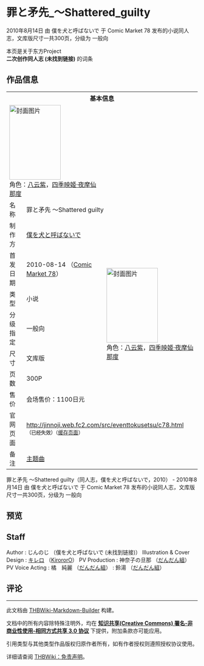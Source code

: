 # 罪と矛先_～Shattered_guilty

<!-- source html: G:\repos\THBWiki-Markdown-Builder\THBWikiMarkdown\Temp\main\2\24\ns0%3A%E7%BD%AA%E3%81%A8%E7%9F%9B%E5%85%88_%EF%BD%9EShattered_guilty.html -->

2010年8月14日 由 僕を犬と呼ばないで 于 Comic Market 78 发布的小说同人志，文库版尺寸一共300页，分级为 一般向

本页是关于东方Project  
 **二次创作同人志 (未找到链接)** 的词条
## 作品信息

<table><tbody><tr><th colspan="3">基本信息</th></tr><tr><td class="cover-artwork-mobile" colspan="2"><a href="./文件-罪と矛先_～Shattered_guilty封面.png.md" class="image" title="封面图片"><img alt="封面图片" src="https://upload.thwiki.cc/thumb/3/38/%E7%BD%AA%E3%81%A8%E7%9F%9B%E5%85%88_%EF%BD%9EShattered_guilty%E5%B0%81%E9%9D%A2.png/135px-%E7%BD%AA%E3%81%A8%E7%9F%9B%E5%85%88_%EF%BD%9EShattered_guilty%E5%B0%81%E9%9D%A2.png" decoding="async" loading="lazy" width="135" height="196" srcset="https://upload.thwiki.cc/thumb/3/38/%E7%BD%AA%E3%81%A8%E7%9F%9B%E5%85%88_%EF%BD%9EShattered_guilty%E5%B0%81%E9%9D%A2.png/202px-%E7%BD%AA%E3%81%A8%E7%9F%9B%E5%85%88_%EF%BD%9EShattered_guilty%E5%B0%81%E9%9D%A2.png 1.5x, https://upload.thwiki.cc/thumb/3/38/%E7%BD%AA%E3%81%A8%E7%9F%9B%E5%85%88_%EF%BD%9EShattered_guilty%E5%B0%81%E9%9D%A2.png/270px-%E7%BD%AA%E3%81%A8%E7%9F%9B%E5%85%88_%EF%BD%9EShattered_guilty%E5%B0%81%E9%9D%A2.png 2x" data-file-width="520" data-file-height="755"></a><div class="cover-char">角色：<a href="./八云紫.md" title="八云紫">八云紫</a>，<a href="./四季映姬·夜摩仙那度.md" title="四季映姬·夜摩仙那度">四季映姬·夜摩仙那度</a></div></td>
</tr><tr><td class="label">名称</td><td colspan="2"> 罪と矛先 ～Shattered guilty </td></tr><tr><td class="label">制作方</td><td><a href="/index.php?title=%E5%83%95%E3%82%92%E7%8A%AC%E3%81%A8%E5%91%BC%E3%81%B0%E3%81%AA%E3%81%84%E3%81%A7&amp;action=edit&amp;redlink=1" class="new" title="僕を犬と呼ばないで（页面不存在）">僕を犬と呼ばないで</a></td><td class="cover-artwork" rowspan="7" style="min-width:196px;"><a href="./文件-罪と矛先_～Shattered_guilty封面.png.md" class="image" title="封面图片"><img alt="封面图片" src="https://upload.thwiki.cc/thumb/3/38/%E7%BD%AA%E3%81%A8%E7%9F%9B%E5%85%88_%EF%BD%9EShattered_guilty%E5%B0%81%E9%9D%A2.png/135px-%E7%BD%AA%E3%81%A8%E7%9F%9B%E5%85%88_%EF%BD%9EShattered_guilty%E5%B0%81%E9%9D%A2.png" decoding="async" loading="lazy" width="135" height="196" srcset="https://upload.thwiki.cc/thumb/3/38/%E7%BD%AA%E3%81%A8%E7%9F%9B%E5%85%88_%EF%BD%9EShattered_guilty%E5%B0%81%E9%9D%A2.png/202px-%E7%BD%AA%E3%81%A8%E7%9F%9B%E5%85%88_%EF%BD%9EShattered_guilty%E5%B0%81%E9%9D%A2.png 1.5x, https://upload.thwiki.cc/thumb/3/38/%E7%BD%AA%E3%81%A8%E7%9F%9B%E5%85%88_%EF%BD%9EShattered_guilty%E5%B0%81%E9%9D%A2.png/270px-%E7%BD%AA%E3%81%A8%E7%9F%9B%E5%85%88_%EF%BD%9EShattered_guilty%E5%B0%81%E9%9D%A2.png 2x" data-file-width="520" data-file-height="755"></a><div class="cover-char">角色：<a href="./八云紫.md" title="八云紫">八云紫</a>，<a href="./四季映姬·夜摩仙那度.md" title="四季映姬·夜摩仙那度">四季映姬·夜摩仙那度</a></div></td>
</tr><tr><td class="label">首发日期</td><td>2010-08-14&#160;（<a href="/展会作品列表?e=Comic+Market%2378">Comic Market 78</a>）</td></tr><tr><td class="label">类型</td><td>小说</td></tr><tr><td class="label">分级指定</td><td>一般向</td></tr><tr><td class="label">尺寸</td><td>文库版</td></tr><tr><td class="label">页数</td><td>300P</td></tr><tr><td class="label">售价</td><td>会场售价：1100日元</td></tr>
<tr><td class="label">官网页面</td><td colspan="2"><a rel="nofollow" class="external free" href="http://jinnoji.web.fc2.com/src/eventtokusetsu/c78.html">http://jinnoji.web.fc2.com/src/eventtokusetsu/c78.html</a><br><span style="font-family: sans-serif; cursor: default; color:#555; font-size: 0.8em; bottom: 0.1em; font-weight: bold;" title="连接到已经失效网页">（已经失效）</span><small>（<a rel="nofollow" class="external text" href="https://web.archive.org/web/20101023131508/http://jinnoji.web.fc2.com/src/eventtokusetsu/c78.html">缓存页面</a>）</small></td></tr><tr><td class="label">备注</td><td colspan="2"><a href="./歌词-罪と矛先～Shattered_guilty.md" title="歌词:罪と矛先～Shattered guilty">主题曲</a></td></tr></tbody></table>

罪と矛先 ～Shattered guilty（同人志，僕を犬と呼ばないで，2010） - 2010年8月14日 由 僕を犬と呼ばないで 于 Comic Market 78 发布的小说同人志，文库版尺寸一共300页，分级为 一般向
## 预览
## Staff
Author
: じんのじ （僕を犬と呼ばないで (未找到链接)）
Illustration &amp; Cover Design
: [キレロ](./kirero.md) （[KirororO](./KirororO.md)）
PV Production
: 神奈子の旦那 （[だんだん組](./だんだん組.md)）
PV Voice Acting
: 橘　純麗 （[だんだん組](./だんだん組.md)）
: 鈴湯 （[だんだん組](./だんだん組.md)）

## 评论




---

此文档由 [THBWiki-Markdown-Builder](https://github.com/Delsin-Yu/THBWiki-Markdown-Builder) 构建。

文档中的所有内容除特殊注明外，均在 [**知识共享(Creative Commons) 署名-非商业性使用-相同方式共享 3.0 协议**](https://creativecommons.org/licenses/by-sa/3.0/deed.zh-hans) 下提供，附加条款亦可能应用。

引用类型与其他类型作品版权归原作者所有，如有作者授权则遵照授权协议使用。

详细请查阅 [THBWiki：免责声明](https://thbwiki.cc/THBWiki:%E5%85%8D%E8%B4%A3%E5%A3%B0%E6%98%8E)。

